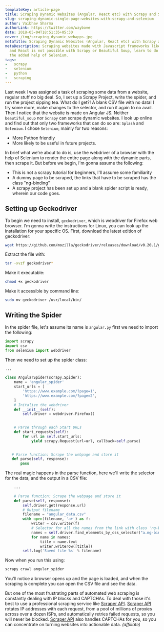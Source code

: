 ```yaml
---
templateKey: article-page
title: Scraping Dynamic Websites (Angular, React etc) with Scrapy and Selenium
slug: scraping-dynamic-single-page-websites-with-scrapy-and-selenium
author: Vaibhav Sharma
authorLink: https://twitter.com/waybove
date: 2018-05-04T18:51:35+05:30
cover: /img/scraping_dynamic_webapps.jpg
metaTitle: Scraping Dynamic Websites (Angular, React etc) with Scrapy and Selenium
metaDescription: Scraping websites made with Javascript frameworks like Angular
  and React is not possible with Scrapy or Beautiful Soup, learn to do so with
  the added help of Selenium.
tags:
-   scrapy
-   selenium
-   python
-   scraping
---
```

Last week I was assigned a task of scraping some data from a website, regular stuff no big deal. So, I set up a Scrapy Project, write the spider, and run the project sipping tea. What do I get?! A blank CSV file with no data! I try some more, make changes to the selector, and run it again to no avail. Then I notice that the website is made on Angular JS. Neither `beautiful_soup` nor `Scrapy` can scrape dynamic websites. I look up online and find out that only two frameworks that can do so are: `Splash` and `Selenium`. I chose `Selenium`, mainly for two reasons:

* More Python friendly
* More likely to be useful in future projects.

In brief what we're about to do is, use the webdriver of a browser with the help of Selenium to render the entire page along with the dynamic parts, then scrape it. But before we begin, I'm gonna assume the following:

* This is not a scrapy tutorial for beginners, I'll assume some familiarity
* A dummy page to be scraped, the links that have to be scraped has the class "ng-binding"
* A scrapy project has been set up and a blank spider script is ready, wherein our code goes.

## Setting up Geckodriver

To begin we need to install, `geckodriver`, which is webdriver for Firefox web browser. I'm gonna write the instructions for Linux, you can look up the installation for your specific OS.
First, download the latest edition of geckodriver:

```bash
wget https://github.com/mozilla/geckodriver/releases/download/v0.20.1/geckodriver-v0.20.1-linux64.tar.gz
```

Extract the file with:

```bash
tar -xvzf geckodriver*
```

Make it executable:

```bash
chmod +x geckodriver
```

Make it accessible by command line:

```bash
sudo mv geckodriver /usr/local/bin/
```

## Writing the Spider

In the spider file, let's assume its name is `angular.py` first we need to import the following:

```python
import scrapy
import csv
from selenium import webdriver
```

Then we need to set up the spider class:

```python
...

class AngularSpider(scrapy.Spider):
    name = 'angular_spider'
    start_urls = [
        'https://www.example.com/?page=1',
        'https://www.example.com/?page=2',
    ]    
    # Initalize the webdriver    
    def __init__(self):
        self.driver = webdriver.Firefox()

    
    # Parse through each Start URLs
    def start_requests(self):
        for url in self.start_urls:
            yield scrapy.Request(url=url, callback=self.parse)    
    

   # Parse function: Scrape the webpage and store it
   def parse(self, response):
       pass   
```

The real magic happens in the parse function, here we'll write the selector for the data, and the output in a CSV file:

```python
    ...
    
    # Parse function: Scrape the webpage and store it
    def parse(self, response):
        self.driver.get(response.url)
        # Output filename
        filename = "angular_data.csv"
        with open(filename, 'a+') as f:
            writer = csv.writer(f)
            # Selector for all the names from the link with class 'ng-binding'
            names = self.driver.find_elements_by_css_selector("a.ng-binding")
            for name in names:
                title = name.text
                writer.writerow([title])
        self.log('Saved file %s' % filename)
```

Now when you run this using:

```bash
scrapy crawl angular_spider
```

You'll notice a browser opens up and the page is loaded, and when the scraping is complete you can open the CSV file and see the data.

But one of the most frustrating parts of automated web scraping is constantly dealing with IP blocks and CAPTCHAs. To deal with those it's best to use a professional scraping service like [Scraper API](https://www.scraperapi.com/?fpr=theleakycauldronblog). [Scraper API](https://www.scraperapi.com/?fpr=theleakycauldronblog) rotates IP addresses with each request, from a pool of millions of proxies across over a dozen ISPs, and automatically retries failed requests, so you will never be blocked. [Scraper API](https://www.scraperapi.com/?fpr=theleakycauldronblog) also handles CAPTCHAs for you, so you can concentrate on turning websites into actionable data.
*(affiliate)*
